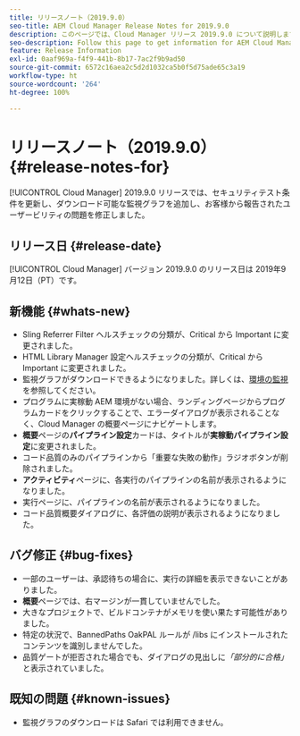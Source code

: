 ```yaml
---
title: リリースノート（2019.9.0）
seo-title: AEM Cloud Manager Release Notes for 2019.9.0
description: このページでは、Cloud Manager リリース 2019.9.0 について説明します。
seo-description: Follow this page to get information for AEM Cloud Manager Release 2019.9.0.
feature: Release Information
exl-id: 0aaf969a-f4f9-441b-8b17-7ac2f9b9ad50
source-git-commit: 6572c16aea2c5d2d1032ca5b0f5d75ade65c3a19
workflow-type: ht
source-wordcount: '264'
ht-degree: 100%

---
```


# リリースノート（2019.9.0） {#release-notes-for}

[!UICONTROL Cloud Manager] 2019.9.0 リリースでは、セキュリティテスト条件を更新し、ダウンロード可能な監視グラフを追加し、お客様から報告されたユーザービリティの問題を修正しました。

## リリース日 {#release-date}

[!UICONTROL Cloud Manager] バージョン 2019.9.0 のリリース日は 2019年9月12日（PT）です。

## 新機能 {#whats-new}

* Sling Referrer Filter ヘルスチェックの分類が、Critical から Important に変更されました。
* HTML Library Manager 設定ヘルスチェックの分類が、Critical から Important に変更されました。
* 監視グラフがダウンロードできるようになりました。詳しくは、[環境の監視](/help/using/monitoring-environments.md)を参照してください。
* プログラムに実稼動 AEM 環境がない場合、ランディングページからプログラムカードをクリックすることで、エラーダイアログが表示されることなく、Cloud Manager の概要ページにナビゲートします。
* **概要**&#x200B;ページの&#x200B;**パイプライン設定**&#x200B;カードは、タイトルが&#x200B;**実稼動パイプライン設定**&#x200B;に変更されました。
* コード品質のみのパイプラインから「重要な失敗の動作」ラジオボタンが削除されました。
* **アクティビティ**&#x200B;ページに、各実行のパイプラインの名前が表示されるようになりました。
* 実行ページに、パイプラインの名前が表示されるようになりました。
* コード品質概要ダイアログに、各評価の説明が表示されるようになりました。

## バグ修正 {#bug-fixes}

* 一部のユーザーは、承認待ちの場合に、実行の詳細を表示できないことがありました。
* **概要**&#x200B;ページでは、右マージンが一貫していませんでした。
* 大きなプロジェクトで、ビルドコンテナがメモリを使い果たす可能性がありました。
* 特定の状況で、BannedPaths OakPAL ルールが /libs にインストールされたコンテンツを識別しませんでした。
* 品質ゲートが拒否された場合でも、ダイアログの見出しに&#x200B;*「部分的に合格」*&#x200B;と表示されていました。

## 既知の問題 {#known-issues}

* 監視グラフのダウンロードは Safari では利用できません。
